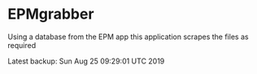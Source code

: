 # EPMgrabber
Using a database from the EPM app this application scrapes the files as required


Latest backup: Sun Aug 25 09:29:01 UTC 2019
